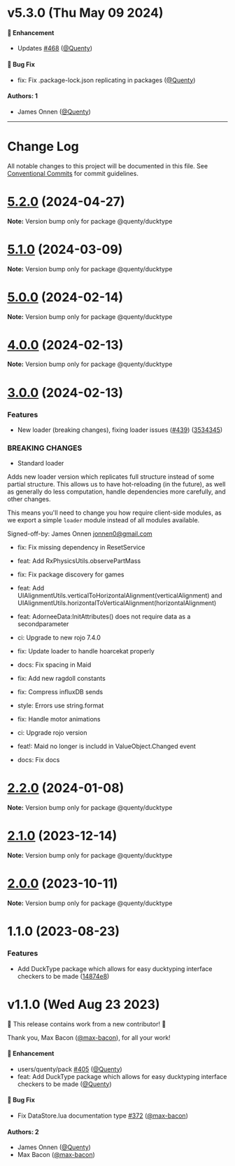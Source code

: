 # v5.3.0 (Thu May 09 2024)

#### 🚀 Enhancement

- Updates [#468](https://github.com/Quenty/NevermoreEngine/pull/468) ([@Quenty](https://github.com/Quenty))

#### 🐛 Bug Fix

- fix: Fix .package-lock.json replicating in packages ([@Quenty](https://github.com/Quenty))

#### Authors: 1

- James Onnen ([@Quenty](https://github.com/Quenty))

---

# Change Log

All notable changes to this project will be documented in this file.
See [Conventional Commits](https://conventionalcommits.org) for commit guidelines.

# [5.2.0](https://github.com/Quenty/NevermoreEngine/compare/@quenty/ducktype@5.1.0...@quenty/ducktype@5.2.0) (2024-04-27)

**Note:** Version bump only for package @quenty/ducktype





# [5.1.0](https://github.com/Quenty/NevermoreEngine/compare/@quenty/ducktype@5.0.0...@quenty/ducktype@5.1.0) (2024-03-09)

**Note:** Version bump only for package @quenty/ducktype





# [5.0.0](https://github.com/Quenty/NevermoreEngine/compare/@quenty/ducktype@4.0.0...@quenty/ducktype@5.0.0) (2024-02-14)

**Note:** Version bump only for package @quenty/ducktype





# [4.0.0](https://github.com/Quenty/NevermoreEngine/compare/@quenty/ducktype@3.0.0...@quenty/ducktype@4.0.0) (2024-02-13)

**Note:** Version bump only for package @quenty/ducktype





# [3.0.0](https://github.com/Quenty/NevermoreEngine/compare/@quenty/ducktype@2.2.0...@quenty/ducktype@3.0.0) (2024-02-13)


### Features

* New loader (breaking changes), fixing loader issues  ([#439](https://github.com/Quenty/NevermoreEngine/issues/439)) ([3534345](https://github.com/Quenty/NevermoreEngine/commit/353434522918812953bd9f13fece73e27a4d034d))


### BREAKING CHANGES

* Standard loader

Adds new loader version which replicates full structure instead of some partial structure. This allows us to have hot-reloading (in the future), as well as generally do less computation, handle dependencies more carefully, and other changes.

This means you'll need to change you how require client-side modules, as we export a simple `loader` module instead of all modules available.

Signed-off-by: James Onnen <jonnen0@gmail.com>

* fix: Fix missing dependency in ResetService

* feat: Add RxPhysicsUtils.observePartMass

* fix: Fix package discovery for games

* feat: Add UIAlignmentUtils.verticalToHorizontalAlignment(verticalAlignment) and UIAlignmentUtils.horizontalToVerticalAlignment(horizontalAlignment)

* feat: AdorneeData:InitAttributes() does not require data as a  secondparameter

* ci: Upgrade to new rojo 7.4.0

* fix: Update loader to handle hoarcekat properly

* docs: Fix spacing in Maid

* fix: Add new ragdoll constants

* fix: Compress influxDB sends

* style: Errors use string.format

* fix: Handle motor animations

* ci: Upgrade rojo version

* feat!: Maid no longer is includd in ValueObject.Changed event

* docs: Fix docs





# [2.2.0](https://github.com/Quenty/NevermoreEngine/compare/@quenty/ducktype@2.1.0...@quenty/ducktype@2.2.0) (2024-01-08)

**Note:** Version bump only for package @quenty/ducktype





# [2.1.0](https://github.com/Quenty/NevermoreEngine/compare/@quenty/ducktype@2.0.0...@quenty/ducktype@2.1.0) (2023-12-14)

**Note:** Version bump only for package @quenty/ducktype





# [2.0.0](https://github.com/Quenty/NevermoreEngine/compare/@quenty/ducktype@1.1.0...@quenty/ducktype@2.0.0) (2023-10-11)

**Note:** Version bump only for package @quenty/ducktype





# 1.1.0 (2023-08-23)


### Features

* Add DuckType package which allows for easy ducktyping interface checkers to be made ([14874e8](https://github.com/Quenty/NevermoreEngine/commit/14874e8f4b0789e203bd60f418d70510fac950e9))





# v1.1.0 (Wed Aug 23 2023)

:tada: This release contains work from a new contributor! :tada:

Thank you, Max Bacon ([@max-bacon](https://github.com/max-bacon)), for all your work!

#### 🚀 Enhancement

- users/quenty/pack [#405](https://github.com/Quenty/NevermoreEngine/pull/405) ([@Quenty](https://github.com/Quenty))
- feat: Add DuckType package which allows for easy ducktyping interface checkers to be made ([@Quenty](https://github.com/Quenty))

#### 🐛 Bug Fix

- Fix DataStore.lua documentation type [#372](https://github.com/Quenty/NevermoreEngine/pull/372) ([@max-bacon](https://github.com/max-bacon))

#### Authors: 2

- James Onnen ([@Quenty](https://github.com/Quenty))
- Max Bacon ([@max-bacon](https://github.com/max-bacon))
